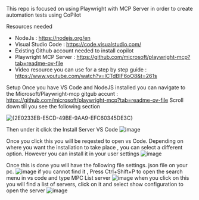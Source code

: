 This repo is focused on using Playwright with MCP Server in order to create automation tests using CoPilot 

Resources needed 
- NodeJs : https://nodejs.org/en
- Visual Studio Code : https://code.visualstudio.com/
- Existing Github account needed to install copilot
- Playwright MCP Server : https://github.com/microsoft/playwright-mcp?tab=readme-ov-file 
- Video resource you can use for a step  by step guide : https://www.youtube.com/watch?v=lCTdBIF6oO8&t=261s

Setup 
Once you have VS Code and NodeJS installed you can navigate to the Microsoft/Playwright-mcp gitgub accunt : https://github.com/microsoft/playwright-mcp?tab=readme-ov-file
Scroll down till you see the following section 

![{2E0233EB-E5CD-49BE-9AA9-EFC60345DE3C}](https://github.com/user-attachments/assets/367b027c-5ce5-412e-abf2-cb8fb4bf9302)

Then under it click the Install Server VS Code 
![image](https://github.com/user-attachments/assets/1e622490-d3fb-427e-8c81-0aeb9cd1d955)

Once you click this you will be reqested to open vs Code.
Depending on where you want the installation to take place , you can select a different option. However  you can install it in your user settings 
![image](https://github.com/user-attachments/assets/ce5f883f-4180-4551-b4d0-713c4cc9e6b5)

Once this is done you will have the following file settings. json file on your pc.
![image](https://github.com/user-attachments/assets/20d29c94-29c5-46cc-8592-ec46118ab85e)
if you cannot find it ,
Press Ctrl+Shift+P to open the search menu in vs code and type MPC List server 
![image](https://github.com/user-attachments/assets/c9abc511-a110-4071-8ce1-3bb81eca3b56)
when you click on this you will find a list of servers, click on it and select show configuration to open the server 
![image](https://github.com/user-attachments/assets/f6fb3f6f-a452-4b07-aa22-dcb61f2d24a1)


